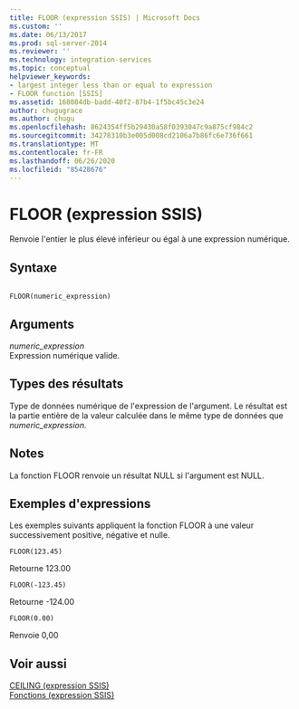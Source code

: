 ```yaml
---
title: FLOOR (expression SSIS) | Microsoft Docs
ms.custom: ''
ms.date: 06/13/2017
ms.prod: sql-server-2014
ms.reviewer: ''
ms.technology: integration-services
ms.topic: conceptual
helpviewer_keywords:
- largest integer less than or equal to expression
- FLOOR function [SSIS]
ms.assetid: 168084db-badd-40f2-87b4-1f5bc45c3e24
author: chugugrace
ms.author: chugu
ms.openlocfilehash: 8624354ff5b29430a58f0393047c9a875cf984c2
ms.sourcegitcommit: 34278310b3e005d008cd2106a7b86fc6e736f661
ms.translationtype: MT
ms.contentlocale: fr-FR
ms.lasthandoff: 06/26/2020
ms.locfileid: "85428676"
---
```

# <a name="floor-ssis-expression"></a>FLOOR (expression SSIS)
  Renvoie l'entier le plus élevé inférieur ou égal à une expression numérique.  
  
## <a name="syntax"></a>Syntaxe  
  
```  
  
FLOOR(numeric_expression)  
```  
  
## <a name="arguments"></a>Arguments  
 *numeric_expression*  
 Expression numérique valide.  
  
## <a name="result-types"></a>Types des résultats  
 Type de données numérique de l'expression de l'argument. Le résultat est la partie entière de la valeur calculée dans le même type de données que *numeric_expression.*  
  
## <a name="remarks"></a>Notes  
 La fonction FLOOR renvoie un résultat NULL si l'argument est NULL.  
  
## <a name="expression-examples"></a>Exemples d'expressions  
 Les exemples suivants appliquent la fonction FLOOR à une valeur successivement positive, négative et nulle.  
  
```  
FLOOR(123.45)  
```  
  
 Retourne 123.00  
  
```  
FLOOR(-123.45)  
```  
  
 Retourne -124.00  
  
```  
FLOOR(0.00)  
```  
  
 Renvoie 0,00  
  
## <a name="see-also"></a>Voir aussi  
 [CEILING &#40;expression SSIS&#41;](ceiling-ssis-expression.md)   
 [Fonctions &#40;expression SSIS&#41;](functions-ssis-expression.md)  
  
  
